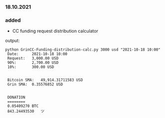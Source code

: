 
### 18.10.2021
### added
- CC funding request distribution calculator

output:

```
python GrinCC-Funding-distribution-calc.py 3000 usd "2021-10-18 10:00"
 Date:		2021-10-18 10:00
 Request:	3,000.00 USD
 90%:		2,700.00 USD
 10%:		300.00 USD


 Bitcoin SMA:	49,914.31711583 USD
 Grin SMA:	0.35576852 USD


 DONATION
 ========
 0.05409270	BTC
 843.24493530	ツ
```

